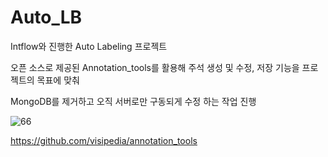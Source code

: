 # Auto_LB

Intflow와 진행한 Auto Labeling 프로젝트

오픈 소스로 제공된 Annotation_tools를 활용해 주석 생성 및 수정, 저장 기능을 프로젝트의 목표에 맞춰

MongoDB를 제거하고 오직 서버로만 구동되게 수정 하는 작업 진행

![66](https://user-images.githubusercontent.com/86146128/144737726-b6b14b9b-a081-4c4d-b064-cb4a87211481.png)


https://github.com/visipedia/annotation_tools
